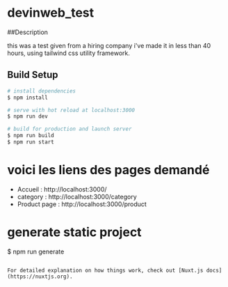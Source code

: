 # devinweb_test

##Description

this was a test given from a hiring company i've made it in less than 40 hours, using tailwind css utility framework.


## Build Setup

```bash
# install dependencies
$ npm install

# serve with hot reload at localhost:3000
$ npm run dev

# build for production and launch server
$ npm run build
$ npm run start

```

# voici les liens des pages demandé

- Accueil : http://localhost:3000/
- category : http://localhost:3000/category
- Product page : http://localhost:3000/product

# generate static project

$ npm run generate

```

For detailed explanation on how things work, check out [Nuxt.js docs](https://nuxtjs.org).
```
